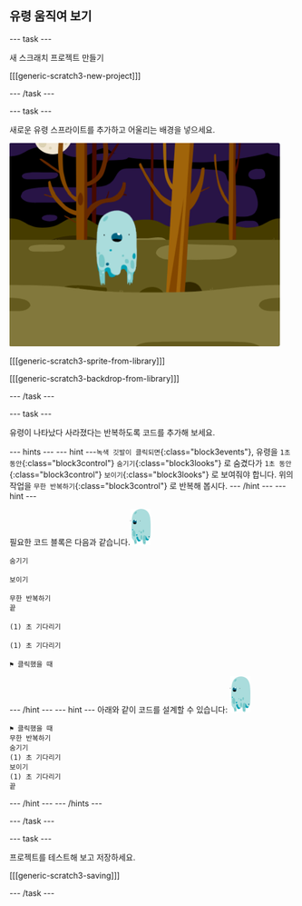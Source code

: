 ## 유령 움직여 보기

--- task ---

새 스크래치 프로젝트 만들기

[[[generic-scratch3-new-project]]]

--- /task ---

--- task ---

새로운 유령 스프라이트를 추가하고 어울리는 배경을 넣으세요.

![스크린샷](images/ghost-ghost.png)

[[[generic-scratch3-sprite-from-library]]]

[[[generic-scratch3-backdrop-from-library]]]

--- /task ---

--- task ---

유령이 나타났다 사라졌다는 반복하도록 코드를 추가해 보세요.

--- hints ---
--- hint ---`녹색 깃발이 클릭되면`{:class="block3events"}, 유령을 `1초 동안`{:class="block3control"} `숨기기`{:class="block3looks"} 로 숨겼다가 `1초 동안`{:class="block3control"} `보이기`{:class="block3looks"} 로 보여줘야 합니다. 위의 작업을 `무한 반복하기`{:class="block3control"} 로 반복해 봅시다.
--- /hint ---
 --- hint ---

필요한 코드 블록은 다음과 같습니다.![유령 스프라이트](images/ghost-sprite.png)

```blocks3
숨기기

보이기

무한 반복하기
끝

(1) 초 기다리기

(1) 초 기다리기

⚑ 클릭했을 때
```

--- /hint --- --- hint --- 아래와 같이 코드를 설계할 수 있습니다: ![유령 스프라이트](images/ghost-sprite.png)

```blocks3
⚑ 클릭했을 때
무한 반복하기
숨기기
(1) 초 기다리기
보이기
(1) 초 기다리기
끝
```

--- /hint --- --- /hints ---

--- /task ---

--- task ---

프로젝트를 테스트해 보고 저장하세요.

[[[generic-scratch3-saving]]]

--- /task ---